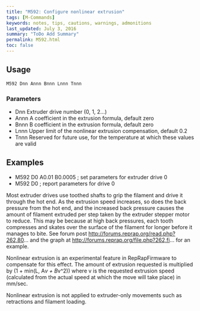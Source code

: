 ```yaml
---
title: "M592: Configure nonlinear extrusion" 
tags: [M-Commands]
keywords: notes, tips, cautions, warnings, admonitions
last_updated: July 3, 2016
summary: "ToDo Add Summary"
permalink: M592.html
toc: false
---
```



## Usage ##
```
M592 Dnn Annn Bnnn Lnnn Tnnn
```

### Parameters ###

+ Dnn Extruder drive number (0, 1, 2...)
+ Annn A coefficient in the extrusion formula, default zero
+ Bnnn B coefficient in the extrusion formula, default zero
+ Lnnn Upper limit of the nonlinear extrusion compensation, default 0.2
+ Tnnn Reserved for future use, for the temperature at which these values are valid

## Examples ##

+ M592 D0 A0.01 B0.0005 ; set parameters for extruder drive 0
+ M592 D0 ; report parameters for drive 0

Most extruder drives use toothed shafts to grip the filament and drive it through the hot end. As the extrusion speed increases, so does the back pressure from the hot end, and the increased back pressure causes the amount of filament extruded per step taken by the extruder stepper motor to reduce. This may be because at high back pressures, each tooth compresses and skates over the surface of the filament for longer before it manages to bite. See forum post http://forums.reprap.org/read.php?262,80... and the graph at http://forums.reprap.org/file.php?262,fi... for an example.

Nonlinear extrusion is an experimental feature in RepRapFirmware to compensate for this effect. The amount of extrusion requested is multiplied by (1 + min(L, A*v + B*v^2)) where v is the requested extrusion speed (calculated from the actual speed at which the move will take place) in mm/sec.

Nonlinear extrusion is not applied to extruder-only movements such as retractions and filament loading.
